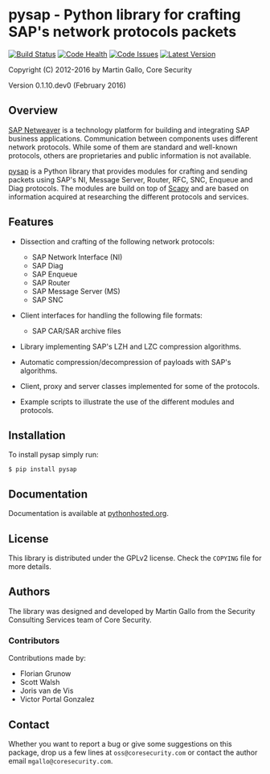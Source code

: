 pysap - Python library for crafting SAP's network protocols packets
===================================================================

[![Build Status](https://travis-ci.org/CoreSecurity/pysap.svg?branch=master)](https://travis-ci.org/CoreSecurity/pysap)
[![Code Health](https://landscape.io/github/CoreSecurity/pysap/master/landscape.svg)](https://landscape.io/github/CoreSecurity/pysap/master)
[![Code Issues](http://www.quantifiedcode.com/api/v1/project/53b997e2c9054c5ab44782614c572358/badge.svg)](http://www.quantifiedcode.com/app/project/53b997e2c9054c5ab44782614c572358)
[![Latest Version](https://img.shields.io/pypi/v/pysap.svg)](https://pypi.python.org/pypi/pysap/)

Copyright (C) 2012-2016 by Martin Gallo, Core Security

Version 0.1.10.dev0 (February 2016)


Overview
--------

[SAP Netweaver](https://www.sap.com/platform/netweaver/index.epx) is a 
technology platform for building and integrating SAP business applications.
Communication between components uses different network protocols. While
some of them are standard and well-known protocols, others are proprietaries
and public information is not available.

[pysap](https://www.coresecurity.com/corelabs-research/open-source-tools/pysap)
is a Python library that provides modules for crafting and sending packets
using SAP's NI, Message Server, Router, RFC, SNC, Enqueue and Diag protocols.
The modules are build on top of [Scapy](http://www.secdev.org/projects/scapy/)
and are based on information acquired at researching the different protocols
and services.


Features
--------

* Dissection and crafting of the following network protocols:

    * SAP Network Interface (NI)
    * SAP Diag
    * SAP Enqueue
    * SAP Router
    * SAP Message Server (MS)
    * SAP SNC

* Client interfaces for handling the following file formats:

    * SAP CAR/SAR archive files

* Library implementing SAP's LZH and LZC compression algorithms.

* Automatic compression/decompression of payloads with SAP's algorithms.

* Client, proxy and server classes implemented for some of the protocols.

* Example scripts to illustrate the use of the different modules and protocols.
	

Installation
------------

To install pysap simply run:

    $ pip install pysap


Documentation
-------------

Documentation is available at [pythonhosted.org](https://pythonhosted.org/pysap/).


License
-------

This library is distributed under the GPLv2 license. Check the `COPYING` file for
more details.


Authors
-------

The library was designed and developed by Martin Gallo from the Security
Consulting Services team of Core Security.

### Contributors ###

Contributions made by:

  * Florian Grunow
  * Scott Walsh
  * Joris van de Vis
  * Victor Portal Gonzalez 


Contact
-------

Whether you want to report a bug or give some suggestions on this package, drop
us a few lines at `oss@coresecurity.com` or contact the author email 
`mgallo@coresecurity.com`.
